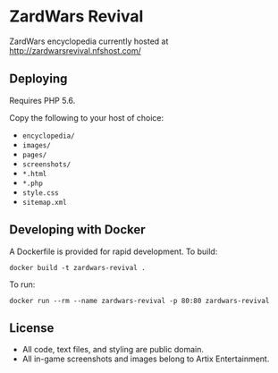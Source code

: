 # ZardWars Revival

ZardWars encyclopedia currently hosted at http://zardwarsrevival.nfshost.com/

## Deploying

Requires PHP 5.6.

Copy the following to your host of choice:

* `encyclopedia/`
* `images/`
* `pages/`
* `screenshots/`
* `*.html`
* `*.php`
* `style.css`
* `sitemap.xml`

## Developing with Docker

A Dockerfile is provided for rapid development. To build:

    docker build -t zardwars-revival .

To run:

    docker run --rm --name zardwars-revival -p 80:80 zardwars-revival

## License

* All code, text files, and styling are public domain.
* All in-game screenshots and images belong to Artix Entertainment.
